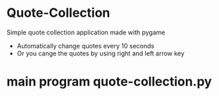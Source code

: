 # Quote-Collection
Simple quote collection application made with pygame
- Automatically change quotes every 10 seconds
- Or you cange the quotes by using right and left arrow key

# main program  quote-collection.py
